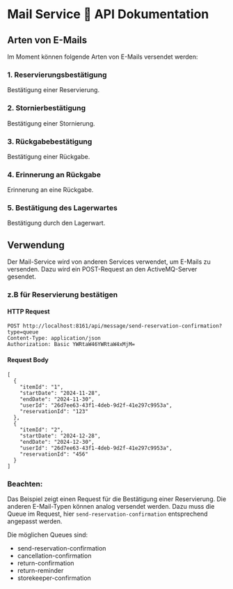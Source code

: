 # Mail Service 📧 API Dokumentation

## Arten von E-Mails

Im Moment können folgende Arten von E-Mails versendet werden:

### 1. Reservierungsbestätigung
Bestätigung einer Reservierung.

### 2. Stornierbestätigung
Bestätigung einer Stornierung.

### 3. Rückgabebestätigung
Bestätigung einer Rückgabe.

### 4. Erinnerung an Rückgabe
Erinnerung an eine Rückgabe.

### 5. Bestätigung des Lagerwartes
Bestätigung durch den Lagerwart.

## Verwendung
Der Mail-Service wird von anderen Services verwendet, um E-Mails zu versenden. Dazu wird ein POST-Request an den ActiveMQ-Server gesendet.

### z.B für Reservierung bestätigen

#### HTTP Request
```
POST http://localhost:8161/api/message/send-reservation-confirmation?type=queue
Content-Type: application/json
Authorization: Basic YWRtaW46YWRtaW4xMjM=
```

#### Request Body
```
[
  {
    "itemId": "1",
    "startDate": "2024-11-28",
    "endDate": "2024-11-30",
    "userId": "26d7ee63-43f1-4deb-9d2f-41e297c9953a",
    "reservationId": "123"
  },
  {
    "itemId": "2",
    "startDate": "2024-12-28",
    "endDate": "2024-12-30",
    "userId": "26d7ee63-43f1-4deb-9d2f-41e297c9953a",
    "reservationId": "456"
  }
]
```

### Beachten:

Das Beispiel zeigt einen Request für die Bestätigung einer Reservierung. Die anderen E-Mail-Typen können analog versendet werden.
Dazu muss die Queue im Request, hier ``send-reservation-confirmation`` entsprechend angepasst werden.

Die möglichen Queues sind:
- send-reservation-confirmation
- cancellation-confirmation
- return-confirmation
- return-reminder
- storekeeper-confirmation

